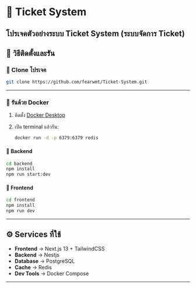 # 🎤 Ticket System

โปรเจคตัวอย่างระบบ **Ticket System** (ระบบจัดการ Ticket)
---

## 🚀 วิธีติดตั้งและรัน

### 🔹 Clone โปรเจค

```bash
git clone https://github.com/fearwmt/Ticket-System.git
```

---

### 🔹 รันด้วย Docker

1. ติดตั้ง [Docker Desktop](https://www.docker.com/products/docker-desktop)
2. เปิด terminal แล้วรัน:

   ```bash
   docker run -d -p 6379:6379 redis
   ```

#### 📌 Backend

```bash
cd backend
npm install
npm run start:dev
```

#### 📌 Frontend

```bash
cd frontend
npm install
npm run dev
```

---

## ⚙️ Services ที่ใช้

* **Frontend** → Next.js 13 + TailwindCSS
* **Backend** → Nestjs
* **Database** → PostgreSQL
* **Cache** → Redis
* **Dev Tools** → Docker Compose

---


